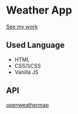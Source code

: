 # Weather App
[See my work](https://dawid-kwasowski.github.io/weather-app/)

## Used Language

- HTML
- CSS/SCSS
- Vanilla JS

## API
[openweathermap](https://openweathermap.org/)
